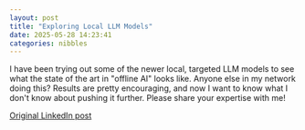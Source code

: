 ```yaml
---
layout: post
title: "Exploring Local LLM Models"
date: 2025-05-28 14:23:41
categories: nibbles
---
```


I have been trying out some of the newer local, targeted LLM models to see what the state of the art in "offline AI" looks like. Anyone else in my network doing this? Results are pretty encouraging, and now I want to know what I don't know about pushing it further. Please share your expertise with me!

[Original LinkedIn post](https://www.linkedin.com/feed/update/urn%3Ali%3Ashare%3A7333498204325355521)

